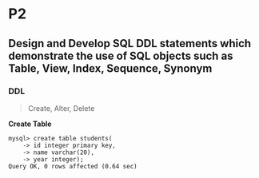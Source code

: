 # P2

## Design and Develop SQL DDL statements which demonstrate the use of SQL objects such as Table, View, Index, Sequence, Synonym

### DDL
> Create, Alter, Delete

**Create Table**
```
mysql> create table students(
    -> id integer primary key,
    -> name varchar(20),
    -> year integer);
Query OK, 0 rows affected (0.64 sec)

```
